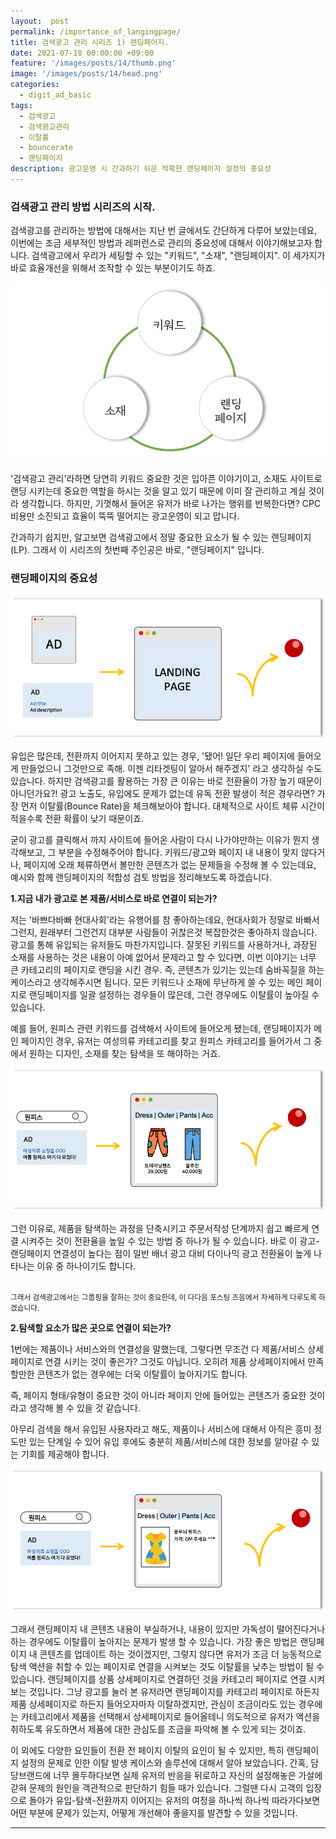 ```yaml
---
layout:  post
permalink: /importance_of_langingpage/
title: 검색광고 관리 시리즈 1) 랜딩페이지.
date: 2021-07-18 00:00:00 +09:00
feature: '/images/posts/14/thumb.png'
image: '/images/posts/14/head.png'
categories:
  - digit_ad_basic
tags:
  - 검색광고
  - 검색광고관리
  - 이탈률
  - bouncerate
  - 랜딩페이지
description: 광고운영 시 간과하기 쉬운 적확한 랜딩페이지 설정의 중요성
---
```


### 검색광고 관리 방법 시리즈의 시작.

검색광고를 관리하는 방법에 대해서는 지난 번 글에서도 간단하게 다루어 보았는데요, 이번에는 조금 세부적인 방법과 레퍼런스로 관리의 중요성에 대해서 이야기해보고자 합니다.
검색광고에서 우리가 세팅할 수 있는 "키워드", "소재", "랜딩페이지". 이 세가지가 바로 효율개선을 위해서 조작할 수 있는 부분이기도 하죠.

![sem_opt](/images/posts/09/element.jpg)

'검색광고 관리'라하면 당연히 키워드 중요한 것은 입아픈 이야기이고, 소재도 사이트로 랜딩 시키는데 중요한 역할을 하시는 것을 알고 있기 때문에 이미 잘 관리하고 계실 것이라 생각합니다. 하지만, 기껏해서 들어온 유저가 바로 나가는 행위를 반복한다면? CPC 비용만 소진되고 효율이 뚝뚝 떨어지는 광고운영이 되고 맙니다.

간과하기 쉽지만, 알고보면 검색광고에서 정말 중요한 요소가 될 수 있는 랜딩페이지(LP). 그래서 이 시리즈의 첫번째 주인공은 바로, "랜딩페이지" 입니다.  


### 랜딩페이지의 중요성

![importantLP](/images/posts/14/lp.png)

유입은 많은데, 전환까지 이어지지 못하고 있는 경우, '됐어! 일단 우리 페이지에 들어오게 만들었으니 그것만으로 족해. 이젠 리타겟팅이 알아서 해주겠지' 라고 생각하실 수도 있습니다. 하지만 검색광고를 활용하는 가장 큰 이유는 바로 전환율이 가장 높기 때문이 아니던가요?!
광고 노출도, 유입에도 문제가 없는데 유독 전환 발생이 적은 경우라면? 가장 먼저 이탈률(Bounce Rate)을 체크해보아야 합니다. 대체적으로 사이트 체류 시간이 적을수록 전환 확률이 낮기 때문이죠.

굳이 광고를 클릭해서 까지 사이트에 들어온 사람이 다시 나가야만하는 이유가 뭔지 생각해보고, 그 부분을 수정해주어야 합니다. 키워드/광고와 페이지 내 내용이 맞지 않다거나, 페이지에 오래 체류하면서 볼만한 콘텐츠가 없는 문제들을 수정해 볼 수 있는데요, 예시와 함께 랜딩페이지의 적합성 검토 방법을 정리해보도록 하겠습니다.



<b>1.지금 내가 광고로 본 제품/서비스로 바로 연결이 되는가?</b>

저는 '바쁘다바빠 현대사회'라는 유행어를 참 좋아하는데요, 현대사회가 정말로 바빠서 그런지, 원래부터 그런건지 대부분 사람들이 귀찮은것 복잡한것은 좋아하지 않습니다.
광고를 통해 유입되는 유저들도 마찬가지입니다. 잘못된 키워드를 사용하거나, 과장된 소재를 사용하는 것은 내용이 아예 없어서 문제라고 할 수 있다면, 이번 이야기는 너무 큰 카테고리의 페이지로 랜딩을 시킨 경우. 즉, 콘텐츠가 있기는 있는데 숨바꼭질을 하는 케이스라고 생각해주시면 됩니다.
모든 키워드나 소재에 무난하게 쓸 수 있는 메인 페이지로 랜딩페이지를 일괄 설정하는 경우들이 많은데, 그런 경우에도 이탈률이 높아질 수 있습니다.

예를 들어, 원피스 관련 키워드를 검색해서 사이트에 들어오게 됐는데, 랜딩페이지가 메인 페이지인 경우,
유저는 여성의류 카테고리를 찾고 원피스 카테고리를 들어가서 그 중에서 원하는 디자인, 소재를 찾는 탐색을 또 해야하는 거죠.

![direction](/images/posts/14/direction.png)

그런 이유로, 제품을 탐색하는 과정을 단축시키고 주문서작성 단계까지 쉽고 빠르게 연결 시켜주는 것이 전환율을 높일 수 있는 방법 중 하나가 될 수 있습니다.
바로 이 광고-랜딩페이지 연결성이 높다는 점이 일반 배너 광고 대비 다이나믹 광고 전환율이 높게 나타나는 이유 중 하나이기도 합니다.

<br><small>그래서 검색광고에서는 그룹핑을 잘하는 것이 중요한데, 이 다다음 포스팅 즈음에서 자세하게 다루도록 하겠습니다.</small>


<b>2.탐색할 요소가 많은 곳으로 연결이 되는가?</b>

1번에는 제품이나 서비스와의 연결성을 말했는데, 그렇다면 무조건 다 제품/서비스 상세페이지로 연결 시키는 것이 좋은가? 그것도 아닙니다.
오히려 제품 상세페이지에서 만족할만한 콘텐츠가 없는 경우에는 더욱 이탈률이 높아지기도 합니다.

즉, 페이지 형태/유형이 중요한 것이 아니라 페이지 안에 들어있는 콘텐츠가 중요한 것이라고 생각해 볼 수 있을 것 같습니다.

아무리 검색을 해서 유입된 사용자라고 해도, 제품이나 서비스에 대해서 아직은 흥미 정도만 있는 단계일 수 있어 유입 후에도 충분히 제품/서비스에 대한 정보를 알아갈 수 있는 기회를 제공해야 합니다.

![contents](/images/posts/14/contents.png)

그래서 랜딩페이지 내 콘텐츠 내용이 부실하거나, 내용이 있지만 가독성이 떨어진다거나 하는 경우에도 이탈률이 높아지는 문제가 발생 할 수 있습니다. 가장 좋은 방법은 랜딩페이지 내 콘텐츠를 업데이트 하는 것이겠지만,
그렇지 않다면 유저가 조금 더 능동적으로 탐색 액션을 취할 수 있는 페이지로 연결을 시켜보는 것도 이탈률을 낮추는 방법이 될 수 있습니다. 랜딩페이지를 상품 상세페이지로 연결하던 것을 카테고리 페이지로 연결 시켜보는 것입니다.
그냥 광고를 눌러 본 유저라면 랜딩페이지를 카테고리 페이지로 하든지 제품 상세페이지로 하든지 들어오자마자 이탈하겠지만, 관심이 조금이라도 있는 경우에는 카테고리에서 제품을 선택해서 상세페이지로 들어올테니 의도적으로 유저가 액션을 취하도록 유도하면서 제품에 대한 관심도를 조금을 파악해 볼 수 있게 되는 것이죠.


이 외에도 다양한 요인들이 전환 전 페이지 이탈의 요인이 될 수 있지만, 특히 랜딩페이지 설정의 문제로 인한 이탈 발생 케이스와 솔루션에 대해서 알아 보았습니다.
간혹, 담당브랜드에 너무 몰두하다보면 실제 유저의 반응을 뒤로하고 자신의 설정해놓은 가설에 갇혀 문제의 원인을 객관적으로 판단하기 힘들 때가 있습니다. 그럴땐 다시 고객의 입장으로 돌아가
유입-탐색-전환까지 이어지는 유저의 여정을 하나씩 하나씩 따라가다보면 어떤 부분에 문제가 있는지, 어떻게 개선해야 좋을지를 발견할 수 있을 것입니다.



-----------------------------
